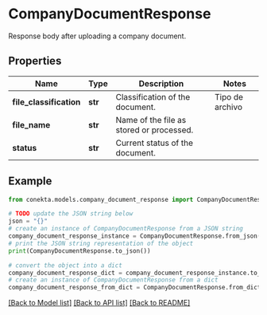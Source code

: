 # CompanyDocumentResponse

Response body after uploading a company document.

## Properties

Name | Type | Description | Notes
------------ | ------------- | ------------- | -------------
**file_classification** | **str** | Classification of the document.  | Tipo de archivo              | Descripción                                               | | :--------------------------- | :-------------------------------------------------------- | | &#x60;id_legal_representative&#x60;      | identificación oficial frente                             | | &#x60;id_legal_representative_back&#x60; | identificación oficial atrás                              | | &#x60;cfdi&#x60;                         | Prueba de situación fiscal                                | | &#x60;constitutive_act_basic&#x60;       | Acta constitutiva                                         | | &#x60;proof_of_address&#x60;             | Comprobante de domicilio del negocio                      | | &#x60;power_of_attonery&#x60;            | Poderes de representación                                 | | &#x60;deposit_account_cover&#x60;        | Carátula de la cuenta de depósito                         | | &#x60;permit_casino&#x60;                | Permiso ante SEGOB                                        | | &#x60;license_sanitation&#x60;           | Licencia sanitaria de COFEPRIS                            | | &#x60;registration_tourism&#x60;         | Inscripción ante el Registro Nacional de Turismo (SECTUR) |  | 
**file_name** | **str** | Name of the file as stored or processed. | 
**status** | **str** | Current status of the document. | 

## Example

```python
from conekta.models.company_document_response import CompanyDocumentResponse

# TODO update the JSON string below
json = "{}"
# create an instance of CompanyDocumentResponse from a JSON string
company_document_response_instance = CompanyDocumentResponse.from_json(json)
# print the JSON string representation of the object
print(CompanyDocumentResponse.to_json())

# convert the object into a dict
company_document_response_dict = company_document_response_instance.to_dict()
# create an instance of CompanyDocumentResponse from a dict
company_document_response_from_dict = CompanyDocumentResponse.from_dict(company_document_response_dict)
```
[[Back to Model list]](../README.md#documentation-for-models) [[Back to API list]](../README.md#documentation-for-api-endpoints) [[Back to README]](../README.md)


